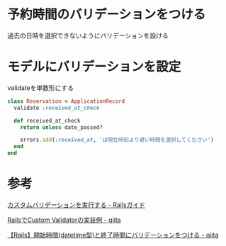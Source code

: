 # 予約時間のバリデーションをつける

過去の日時を選択できないようにバリデーションを設ける

# モデルにバリデーションを設定

validateを単数形にする

```ruby
class Reservation < ApplicationRecord
  validate :received_at_check

  def received_at_check
    return unless date_passed?

    errors.add(:received_at, 'は現在時刻より遅い時間を選択してください')
  end
end
```

# 参考

[カスタムバリデーションを実行する - Railsガイド](https://railsguides.jp/active_record_validations.html#%E3%82%AB%E3%82%B9%E3%82%BF%E3%83%A0%E3%83%90%E3%83%AA%E3%83%87%E3%83%BC%E3%82%B7%E3%83%A7%E3%83%B3%E3%82%92%E5%AE%9F%E8%A1%8C%E3%81%99%E3%82%8B)

[RailsでCustom Validatorの実装例 - qiita](https://qiita.com/nobuo_hirai/items/8b0661808a022f85c10c)

[【Rails】開始時間(datetime型)と終了時間にバリデーションをつける - qiita](https://qiita.com/nindendon/items/fe77535a0af36261cefd)